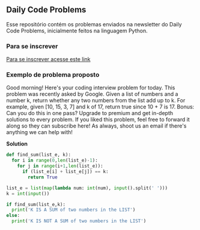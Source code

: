 ## Daily Code Problems

Esse repositório contém os problemas enviados na newsletter do Daily Code Problems, inicialmente feitos na linguagem Python.

### Para se inscrever
[Para se inscrever acesse este link](https://www.dailycodingproblem.com/)

### Exemplo de problema proposto

Good morning! Here's your coding interview problem for today.
This problem was recently asked by Google.
Given a list of numbers and a number k, return whether any two numbers from the list add up to k.
For example, given [10, 15, 3, 7] and k of 17, return true since 10 + 7 is 17.
Bonus: Can you do this in one pass?
Upgrade to premium and get in-depth solutions to every problem.
If you liked this problem, feel free to forward it along so they can subscribe here! As always, shoot us an email if there's anything we can help with!

**Solution**

```python
def find_sum(list_e, k):
  for i in range(0,len(list_e)-1):
    for j in range(i+1,len(list_e)):
      if (list_e[i] + list_e[j]) == k:
        return True

list_e = list(map(lambda num: int(num), input().split(' ')))
k = int(input())

if find_sum(list_e,k):
  print('K IS A SUM of two numbers in the LIST')
else:
  print('K IS NOT A SUM of two numbers in the LIST')

```
